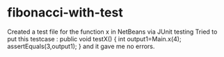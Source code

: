 # fibonacci-with-test
Created a test file for the function x in NetBeans via JUnit testing
Tried to put this testcase : 
public void testX() {
        int output1=Main.x(4);
        assertEquals(3,output1);
    }
    and it gave me no errors.
